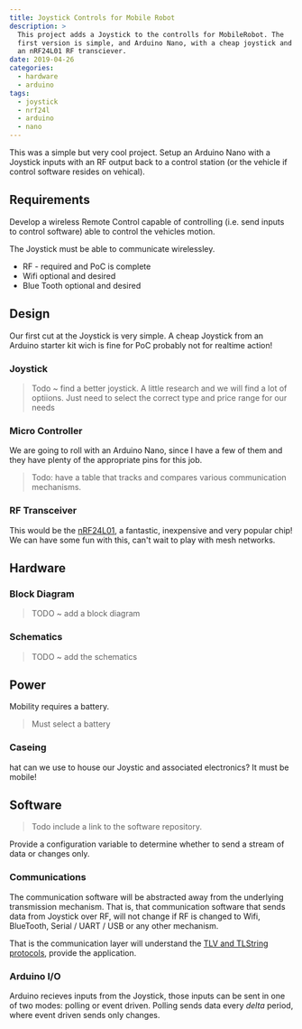 ```yaml
---
title: Joystick Controls for Mobile Robot
description: >
  This project adds a Joystick to the controlls for MobileRobot. The
  first version is simple, and Arduino Nano, with a cheap joystick and
  an nRF24L01 RF transciever.
date: 2019-04-26
categories:
  - hardware
  - arduino
tags: 
  - joystick
  - nrf24l
  - arduino
  - nano
---
```


This was a simple but very cool project.  Setup an Arduino Nano with a
Joystick inputs with an RF output back to a control station (or the
vehicle if control software resides on vehical).

## Requirements

Develop a wireless Remote Control capable of controlling (i.e. send
inputs to control software) able to control the vehicles motion. 

The Joystick must be able to communicate wirelessley. 

- RF - required and PoC is complete
- Wifi optional and desired
- Blue Tooth optional and desired

## Design

Our first cut at the Joystick is very simple.  A cheap Joystick from
an Arduino starter kit wich is fine for PoC probably not for realtime
action! 

### Joystick


> Todo ~ find a better joystick. A little research and we will find a
> lot of optiions.  Just need to select the correct type and price
> range for our needs

### Micro Controller

We are going to roll with an Arduino Nano, since I have a few of them
and they have plenty of the appropriate pins for this job.  

> Todo: have a table that tracks and compares various communication
> mechanisms. 

### RF Transceiver

This would be the [nRF24L01](notes/nrf24), a fantastic, inexpensive
and very popular chip!  We can have some fun with this, can't wait to
play with mesh networks.

## Hardware

### Block Diagram

> TODO ~ add a block diagram

### Schematics

> TODO ~ add the schematics


## Power

Mobility requires a battery.

> Must select a battery

### Caseing

hat can we use to house our Joystic and associated electronics?  It
must be mobile!

## Software 

> Todo include a link to the software repository.  

Provide a configuration variable to determine whether to send a stream
of data or changes only.

### Communications

The communication software will be abstracted away from the
underlying transmission mechanism.  That is, that communication
software that sends data from Joystick over RF, will not change if RF
is changed to Wifi, BlueTooth,  Serial / UART / USB or any other
mechanism. 

That is the communication layer will understand the [TLV and TLString
protocols](/projects/tlv), provide the application. 



### Arduino I/O

Arduino recieves inputs from the Joystick, those inputs can be sent in
one of two modes: polling or event driven.  Polling sends data every
_delta_ period, where event driven sends only changes.



